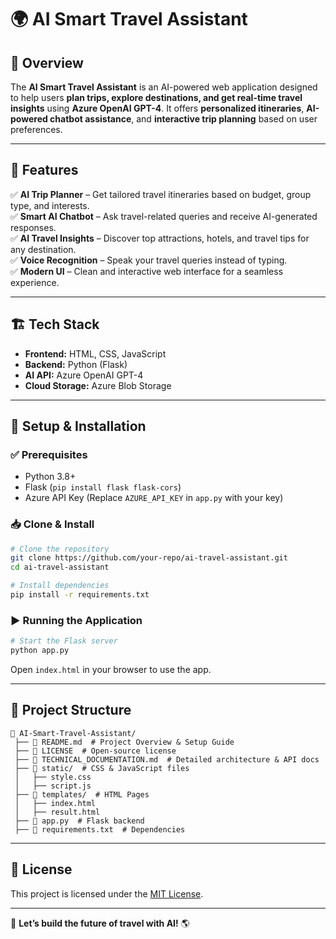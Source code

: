 # 🌍 AI Smart Travel Assistant

## 📌 Overview
The **AI Smart Travel Assistant** is an AI-powered web application designed to help users **plan trips, explore destinations, and get real-time travel insights** using **Azure OpenAI GPT-4**. It offers **personalized itineraries**, **AI-powered chatbot assistance**, and **interactive trip planning** based on user preferences.

---

## 🚀 Features
✅ **AI Trip Planner** – Get tailored travel itineraries based on budget, group type, and interests.  
✅ **Smart AI Chatbot** – Ask travel-related queries and receive AI-generated responses.  
✅ **AI Travel Insights** – Discover top attractions, hotels, and travel tips for any destination.  
✅ **Voice Recognition** – Speak your travel queries instead of typing.  
✅ **Modern UI** – Clean and interactive web interface for a seamless experience.  

---

## 🏗️ Tech Stack
- **Frontend:** HTML, CSS, JavaScript
- **Backend:** Python (Flask)
- **AI API:** Azure OpenAI GPT-4
- **Cloud Storage:** Azure Blob Storage

---

## 🔧 Setup & Installation
### ✅ Prerequisites
- Python 3.8+
- Flask (`pip install flask flask-cors`)
- Azure API Key (Replace `AZURE_API_KEY` in `app.py` with your key)

### 📥 Clone & Install
```bash
# Clone the repository
git clone https://github.com/your-repo/ai-travel-assistant.git
cd ai-travel-assistant

# Install dependencies
pip install -r requirements.txt
```

### ▶️ Running the Application
```bash
# Start the Flask server
python app.py
```
Open `index.html` in your browser to use the app.

---

## 📁 Project Structure
```
📂 AI-Smart-Travel-Assistant/
 ├── 📄 README.md  # Project Overview & Setup Guide
 ├── 📄 LICENSE  # Open-source license
 ├── 📄 TECHNICAL_DOCUMENTATION.md  # Detailed architecture & API docs
 ├── 📂 static/  # CSS & JavaScript files
 │   ├── style.css
 │   ├── script.js
 ├── 📂 templates/  # HTML Pages
 │   ├── index.html
 │   ├── result.html
 ├── 📄 app.py  # Flask backend
 ├── 📄 requirements.txt  # Dependencies
```

---

## 📜 License
This project is licensed under the [MIT License](LICENSE).

---

🚀 **Let’s build the future of travel with AI!** 🌎
